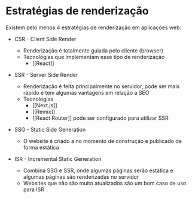 # Estratégias de renderização

Existem pelo menos 4 estratégias de renderização em aplicações web:

- CSR - Client Side Render
	- Renderização é totalmente guiada pelo cliente (browser)
	- Tecnologias que implementam esse tipo de renderização
		- [[React]]

- SSR - Server Side Render
	- Renderização é feita principalmente no servidor, pode ser mais rápido e tem algumas vantagens em relação a SEO
	- Tecnologias
		- [[Next.js]]
		- [[Remix]]
		- [[React Router]] pode ser configurado para utilizar SSR

- SSG - Static Side Generation
	- O website é criado a no momento de construção e publicado de forma estática

- ISR - Incremental Static Generation
	- Combina SSG e SSR, onde algumas páginas serão estática e algumas páginas são renderizadas no servidor
	- Websites que não são muito atualizados são um bom caso de uso para ISR

